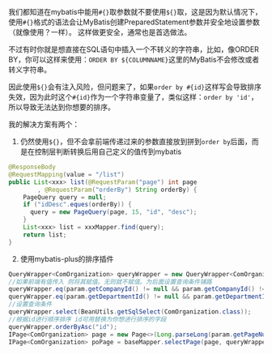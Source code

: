我们都知道在mybatis中能用`#{}`取参数就不要使用`${}`取，这是因为默认情况下，使用`#{}`格式的语法会让MyBatis创建PreparedStatement参数并安全地设置参数（就像使用？一样）。
这样做更安全，通常也是首选做法。

不过有时你就是想直接在SQL语句中插入一个不转义的字符串，比如，像ORDER BY，你可以这样来使用：`ORDER BY ${COLUMNNAME}`这里的MyBatis不会修改或者转义字符串。

因此使用`${}`会有注入风险，但问题来了，如果`order by #{id}`这样写会导致排序失效，因为此时这个`#{id}`作为一个字符串变量了，类似这样：`order by 'id'`，所以导致无法达到你想要的排序。

我的解决方案有两个：

1. 仍然使用`${}`，但不会拿前端传递过来的参数直接放到拼到`order by`后面，而是在控制层判断转换后用自己定义的值传到mybatis
```java
@ResponseBody
@RequestMapping(value = "/list")
public List<xxx> list(@RequestParam("page") int page
        , @RequestParam("orderBy") String orderBy) {
    PageQuery query = null;
    if ("idDesc".eques(orderBy)) {
      query = new PageQuery(page, 15, "id", "desc");
    }
    List<xxx> list = xxxMapper.find(query);
    return list;
}
```

2. 使用mybatis-plus的排序插件
```java
QueryWrapper<ComOrganization> queryWrapper = new QueryWrapper<ComOrganization>();
//如果前端有值传入 则将其赋值。无则就不赋值。为后面设置查询条件铺路
queryWrapper.eq(param.getCompanyId() != null && param.getCompanyId() != 0, "company_id", param.getCompanyId());
queryWrapper.eq(param.getDepartmentId() != null && param.getDepartmentId() != 0, "department_id", param.getDepartmentId());
//设置查询条件
queryWrapper.select(BeanUtils.getSqlSelect(ComOrganization.class));
//根据id进行顺序排序 id可用替换为你想进行排序的字段
queryWrapper.orderByAsc("id");
IPage<ComOrganization> page = new Page<>(Long.parseLong(param.getPageNumber()), Long.parseLong(param.getPageSize()));
IPage<ComOrganization> poPage = baseMapper.selectPage(page, queryWrapper);
```
